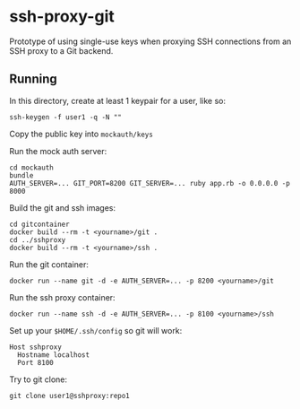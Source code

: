 ssh-proxy-git
=============

Prototype of using single-use keys when proxying SSH connections from an SSH proxy to a Git backend.

Running
-------

In this directory, create at least 1 keypair for a user, like so:

```
ssh-keygen -f user1 -q -N ""
```

Copy the public key into `mockauth/keys`

Run the mock auth server:

```
cd mockauth
bundle
AUTH_SERVER=... GIT_PORT=8200 GIT_SERVER=... ruby app.rb -o 0.0.0.0 -p 8000
```

Build the git and ssh images:

```
cd gitcontainer
docker build --rm -t <yourname>/git .
cd ../sshproxy
docker build --rm -t <yourname>/ssh .
```

Run the git container:

```
docker run --name git -d -e AUTH_SERVER=... -p 8200 <yourname>/git
```

Run the ssh proxy container:

```
docker run --name ssh -d -e AUTH_SERVER=... -p 8100 <yourname>/ssh
```

Set up your `$HOME/.ssh/config` so git will work:

```
Host sshproxy
  Hostname localhost
  Port 8100
```

Try to git clone:

```
git clone user1@sshproxy:repo1
```
